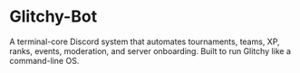 # Glitchy-Bot
A terminal-core Discord system that automates tournaments, teams, XP, ranks, events, moderation, and server onboarding. Built to run Glitchy like a command-line OS.
